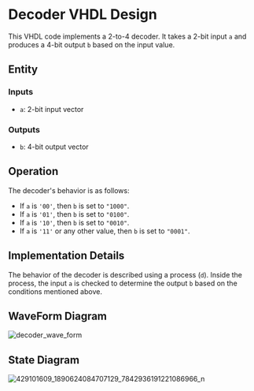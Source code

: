 # Decoder VHDL Design

This VHDL code implements a 2-to-4 decoder. It takes a 2-bit input `a` and produces a 4-bit output `b` based on the input value.

## Entity

### Inputs

- `a`: 2-bit input vector

### Outputs

- `b`: 4-bit output vector

## Operation

The decoder's behavior is as follows:

- If `a` is `'00'`, then `b` is set to `"1000"`.
- If `a` is `'01'`, then `b` is set to `"0100"`.
- If `a` is `'10'`, then `b` is set to `"0010"`.
- If `a` is `'11'` or any other value, then `b` is set to `"0001"`.

## Implementation Details

The behavior of the decoder is described using a process (`d`). Inside the process, the input `a` is checked to determine the output `b` based on the conditions mentioned above.

## WaveForm Diagram


![decoder_wave_form](https://github.com/ashishbasaula/Embeeded-/assets/32863612/5ee77865-5795-4d5e-800f-b8e46668d27d)

## State Diagram

![429101609_1890624084707129_7842936191221086966_n](https://github.com/ashishbasaula/Embeeded-/assets/32863612/75695130-b05a-4713-ad04-a168079e17fb)
